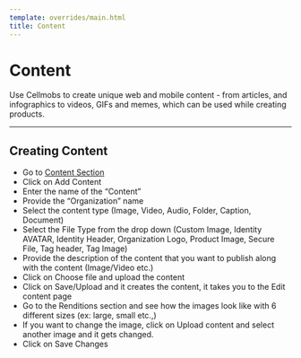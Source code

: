 ```yaml
---
template: overrides/main.html
title: Content
---
```


# Content

Use Cellmobs to create unique web and mobile content - from articles, and infographics to videos, GIFs and memes, which can be used while creating products.

  
___
## Creating Content

- Go to [Content Section](https://console.cellmobs.com/admin/content/list)
- Click on Add Content 
- Enter the name of the “Content”  
- Provide the “Organization” name 
- Select the content type (Image, Video, Audio, Folder, Caption, Document) 
- Select the File Type from the drop down (Custom Image, Identity AVATAR, Identity Header, Organization Logo, Product Image, Secure File, Tag header, Tag Image) 
- Provide the description of the content that you want to publish along with the content (Image/Video etc.) 
- Click on Choose file and upload the content  
- Click on Save/Upload and it creates the content, it takes you to the Edit content page 
- Go to the Renditions section and see how the images look like with 6 different sizes (ex: large, small etc.,) 
- If you want to change the image, click on Upload content and select another image and it gets changed. 
- Click on Save Changes 
